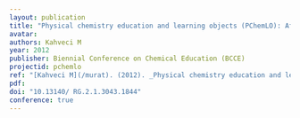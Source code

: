 ```yaml
---
layout: publication
title: "Physical chemistry education and learning objects (PChemLO): Affective aspects of implementation"
avatar:
authors: Kahveci M
year: 2012
publisher: Biennial Conference on Chemical Education (BCCE)
projectid: pchemlo
ref: "[Kahveci M](/murat). (2012). _Physical chemistry education and learning objects (PChemLO): Affective aspects of implementation_. Paper presented at the Biennial Conference on Chemical Education (BCCE). Pennsylvania State University, University Park, PA, USA. July 29 - August 2, 2012."
pdf:
doi: "10.13140/ RG.2.1.3043.1844"
conference: true
---
```

